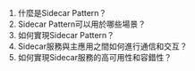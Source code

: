 

1. 什麼是Sidecar Pattern？ 
2. Sidecar Pattern可以用於哪些場景？ 
3. 如何實現Sidecar Pattern？ 
4. Sidecar服務與主應用之間如何進行通信和交互？ 
5. 如何實現Sidecar服務的高可用性和容錯性？